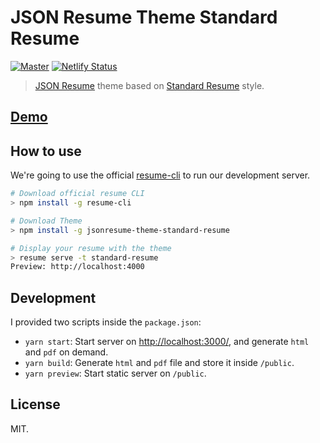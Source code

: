 # JSON Resume Theme Standard Resume

[![Master](https://github.com/EmaSuriano/jsonresume-theme-standard-resume/actions/workflows/master.yml/badge.svg)](https://github.com/EmaSuriano/jsonresume-theme-standard-resume/actions/workflows/master.yml)
[![Netlify Status](https://api.netlify.com/api/v1/badges/2b52e998-4c7c-4878-a797-c9f65a57414e/deploy-status)](https://app.netlify.com/sites/jsonresume-theme-standard-resume/deploys)

> [JSON Resume](https://jsonresume.org/) theme based on [Standard Resume](https://standardresume.co/r/jeffleu) style.

## [Demo](https://jsonresume-theme-standard-resume.netlify.app/)

## How to use

We're going to use the official [resume-cli](https://github.com/jsonresume/resume-cli) to run our development server.

```bash
# Download official resume CLI
> npm install -g resume-cli

# Download Theme
> npm install -g jsonresume-theme-standard-resume

# Display your resume with the theme
> resume serve -t standard-resume
Preview: http://localhost:4000
```

## Development

I provided two scripts inside the `package.json`:

- `yarn start`: Start server on [http://localhost:3000/](http://localhost:3000/), and generate `html` and `pdf` on demand.
- `yarn build`: Generate `html` and `pdf` file and store it inside `/public`.
- `yarn preview`: Start static server on `/public`.

## License

MIT.
